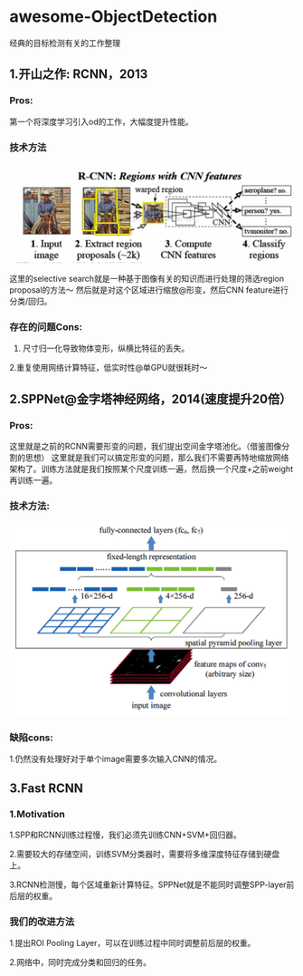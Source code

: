 # awesome-ObjectDetection
经典的目标检测有关的工作整理

## 1.开山之作: RCNN，2013

### Pros:
第一个将深度学习引入od的工作，大幅度提升性能。

### 技术方法
![](RCNN.png)

这里的selective search就是一种基于图像有关的知识而进行处理的筛选region proposal的方法～
然后就是对这个区域进行缩放@形变，然后CNN feature进行分类/回归。

### 存在的问题Cons:

1. 尺寸归一化导致物体变形，纵横比特征的丢失。

2.重复使用网络计算特征，低实时性@单GPU就很耗时～

## 2.SPPNet@金字塔神经网络，2014(速度提升20倍）

### Pros:
这里就是之前的RCNN需要形变的问题，我们提出空间金字塔池化。（借鉴图像分割的思想）
这里就是我们可以搞定形变的问题，那么我们不需要再特地缩放网络架构了。训练方法就是我们按照某个尺度训练一遍，然后换一个尺度+之前weight再训练一遍。

### 技术方法:
![](SPP.png)

### 缺陷cons:
1.仍然没有处理好对于单个image需要多次输入CNN的情况。

## 3.Fast RCNN 
### 1.Motivation
1.SPP和RCNN训练过程慢，我们必须先训练CNN+SVM+回归器。

2.需要较大的存储空间，训练SVM分类器时，需要将多维深度特征存储到硬盘上。

3.RCNN检测慢，每个区域重新计算特征。SPPNet就是不能同时调整SPP-layer前后层的权重。

### 我们的改进方法
1.提出ROI Pooling Layer，可以在训练过程中同时调整前后层的权重。

2.网络中，同时完成分类和回归的任务。

